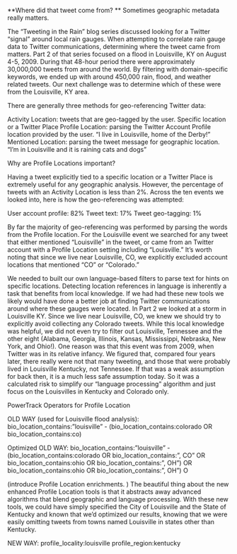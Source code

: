 **Where did that tweet come from? ** Sometimes geographic metadata really matters.

The “Tweeting in the Rain” blog series discussed looking for a Twitter “signal” around local rain gauges. When attempting to correlate rain gauge data to Twitter communications, determining where the tweet came from matters. Part 2 of that series focused on a flood in Louisville, KY on August 4-5, 2009.  During that 48-hour period there were approximately 30,000,000 tweets from around the world.  By filtering with domain-specific keywords, we ended up with around 450,000 rain, flood,  and weather related tweets. Our next challenge was to determine which of these were from the Louisville, KY area.

There are generally three methods for geo-referencing Twitter data:

Activity Location: tweets that are geo-tagged by the user.
 Specific location or a Twitter Place
Profile Location: parsing the Twitter Account Profile location provided by the user.
“I live in Louisville, home of the Derby!”
Mentioned Location: parsing the tweet message for geographic location.
“I’m in Louisville and it is raining cats and dogs”

Why are Profile Locations important?

Having a tweet explicitly tied to a specific location or a Twitter Place is extremely useful for any geographic analysis. However, the percentage of tweets with an Activity Location is less than 2%.  Across the ten events we looked into, here is how the geo-referencing was attempted:

User account profile: 82%
Tweet text: 17%
Tweet geo-tagging: 1% 

By far the majority of geo-referencing was performed by parsing the words from the Profile location.  For the Louisville event we searched for any tweet that either mentioned “Louisville” in the tweet, or came from an Twitter account with a Profile Location setting including “Louisville.” It’s worth noting that since we live near Louisville, CO, we explicitly excluded account locations that mentioned “CO” or “Colorado.” 

We needed to built our own language-based filters to parse text for hints on specific locations.  Detecting location references in language is inherently a task that benefits from local knowledge.  If we had had these new tools we likely would have done a better job at finding Twitter communications around where these gauges were located.  In Part 2 we looked at a storm in Louisville KY. Since we live near Louisville, CO, we knew we should try to explicitly avoid collecting any Colorado tweets.  While this local knowledge was helpful, we did not even try to filter out Louisville, Tennessee and the other eight (Alabama, Georgia, Illinois, Kansas, Mississippi, Nebraska, New York, and Ohio!). One reason was that this event was from 2009, when Twitter was in its relative infancy.  We figured that, compared four years later, there really were not that many tweeting, and those that were probably lived in Louisville Kentucky, not Tennessee.  If that was a weak assumption for back then, it is a much less safe assumption today.  So it was a calculated risk to simplify our “language processing” algorithm and just focus on the Louisvilles in Kentucky and Colorado only.


PowerTrack Operators for Profile Location 


OLD WAY (used for Louisville flood analysis):
bio_location_contains:”louisville” - (bio_location_contains:colorado OR bio_location_contains:co)

Optimized OLD WAY: bio_location_contains:”louisville” - (bio_location_contains:colorado OR bio_location_contains:”, CO” OR bio_location_contains:ohio OR bio_location_contains:”, OH”) OR 
bio_location_contains:ohio OR bio_location_contains:”, OH”) O

(introduce Profile Location enrichments. ) 
The beautiful thing about the new enhanced Profile Location tools is that it abstracts away advanced algorithms that blend geographic and language processing.  With these new tools, we could have simply specified the City of Louisville and the State of Kentucky and known that we’d optimized our results, knowing that we were easily omitting tweets from towns named Louisville in states other than Kentucky.

NEW WAY:
profile_locality:louisville 
profile_region:kentucky




